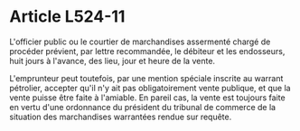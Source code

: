 # Article L524-11

<p>L'officier public ou le courtier de marchandises assermenté chargé de procéder prévient, par lettre recommandée, le débiteur et les endosseurs, huit jours à l'avance, des lieu, jour et heure de la vente.</p><p>L'emprunteur peut toutefois, par une mention spéciale inscrite au warrant pétrolier, accepter qu'il n'y ait pas obligatoirement vente publique, et que la vente puisse être faite à l'amiable. En pareil cas, la vente est toujours faite en vertu d'une ordonnance du président du tribunal de commerce de la situation des marchandises warrantées rendue sur requête.</p>